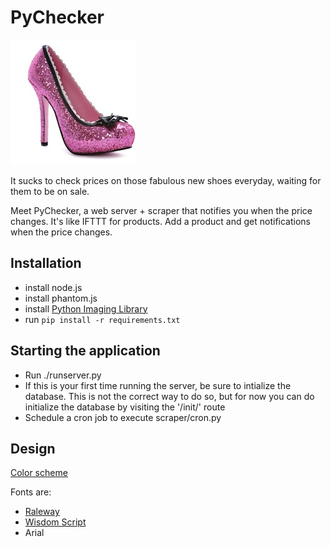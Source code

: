 PyChecker
==

![Image](fabulous.jpg?raw=true)

It sucks to check prices on those fabulous new shoes everyday, waiting for them to be on sale.

Meet PyChecker, a web server + scraper that notifies you when the price changes. It's like IFTTT for products. Add a product and get notifications when the price changes.


Installation
--

- install node.js
- install phantom.js
- install [Python Imaging Library](https://developers.google.com/appengine/docs/python/images/installingPIL#mac)
- run `pip install -r requirements.txt`


Starting the application
--

- Run ./runserver.py
- If this is your first time running the server, be sure to intialize the database. This is not the correct way to do so, but for now you can do initialize the database by visiting the '/init/' route
- Schedule a cron job to execute scraper/cron.py


Design
--

[Color scheme](http://www.colourlovers.com/palette/2785786/Stronger)

Fonts are:

- [Raleway](http://www.google.com/fonts/specimen/Raleway)
- [Wisdom Script](http://www.losttype.com/font/?name=wisdom%20script)
- Arial



